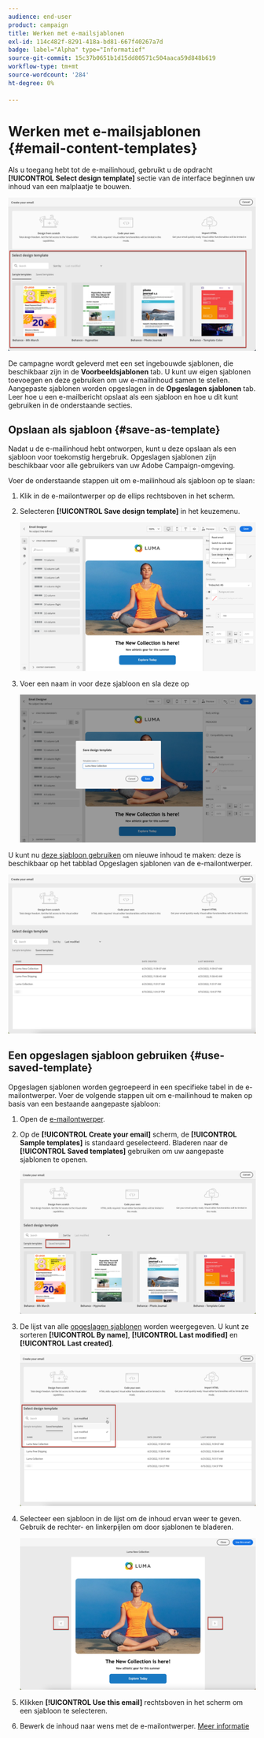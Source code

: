 ```yaml
---
audience: end-user
product: campaign
title: Werken met e-mailsjablonen
exl-id: 114c482f-8291-418a-bd81-667f40267a7d
badge: label="Alpha" type="Informatief"
source-git-commit: 15c37b0651b1d15dd80571c504aaca59d848b619
workflow-type: tm+mt
source-wordcount: '284'
ht-degree: 0%

---
```


# Werken met e-mailsjablonen {#email-content-templates}

Als u toegang hebt tot de e-mailinhoud, gebruikt u de opdracht **[!UICONTROL Select design template]** sectie van de interface beginnen uw inhoud van een malplaatje te bouwen.

![](assets/email_designer-templates.png)

De campagne wordt geleverd met een set ingebouwde sjablonen, die beschikbaar zijn in de **Voorbeeldsjablonen** tab. U kunt uw eigen sjablonen toevoegen en deze gebruiken om uw e-mailinhoud samen te stellen. Aangepaste sjablonen worden opgeslagen in de **Opgeslagen sjablonen** tab. Leer hoe u een e-mailbericht opslaat als een sjabloon en hoe u dit kunt gebruiken in de onderstaande secties.

## Opslaan als sjabloon {#save-as-template}

Nadat u de e-mailinhoud hebt ontworpen, kunt u deze opslaan als een sjabloon voor toekomstig hergebruik. Opgeslagen sjablonen zijn beschikbaar voor alle gebruikers van uw Adobe Campaign-omgeving.

Voer de onderstaande stappen uit om e-mailinhoud als sjabloon op te slaan:

1. Klik in de e-mailontwerper op de ellips rechtsboven in het scherm.

1. Selecteren **[!UICONTROL Save design template]** in het keuzemenu.

   ![](assets/email_designer-save-template.png)

1. Voer een naam in voor deze sjabloon en sla deze op

   ![](assets/email_designer-template-name.png)

U kunt nu [deze sjabloon gebruiken](#use-saved-template) om nieuwe inhoud te maken: deze is beschikbaar op het tabblad Opgeslagen sjablonen van de e-mailontwerper.

![](assets/email_designer-saved-template.png)

## Een opgeslagen sjabloon gebruiken {#use-saved-template}

Opgeslagen sjablonen worden gegroepeerd in een specifieke tabel in de e-mailontwerper. Voer de volgende stappen uit om e-mailinhoud te maken op basis van een bestaande aangepaste sjabloon:

1. Open de [e-mailontwerper](create-email-content.md).

1. Op de **[!UICONTROL Create your email]** scherm, de **[!UICONTROL Sample templates]** is standaard geselecteerd. Bladeren naar de **[!UICONTROL Saved templates]** gebruiken om uw aangepaste sjablonen te openen.

   ![](assets/email_designer-saved-templates-tab.png)

1. De lijst van alle [opgeslagen sjablonen](#save-as-template) worden weergegeven. U kunt ze sorteren **[!UICONTROL By name]**, **[!UICONTROL Last modified]** en **[!UICONTROL Last created]**.

   ![](assets/email_designer-saved-templates.png)

1. Selecteer een sjabloon in de lijst om de inhoud ervan weer te geven. Gebruik de rechter- en linkerpijlen om door sjablonen te bladeren.

   ![](assets/email_designer-saved-templates-navigate.png)

1. Klikken **[!UICONTROL Use this email]** rechtsboven in het scherm om een sjabloon te selecteren.

1. Bewerk de inhoud naar wens met de e-mailontwerper. [Meer informatie](create-email-content.md)
